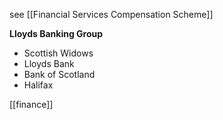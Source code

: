 see [[Financial Services Compensation Scheme]]

**Lloyds Banking Group**
- Scottish Widows
- Lloyds Bank
- Bank of Scotland
- Halifax

[[finance]]